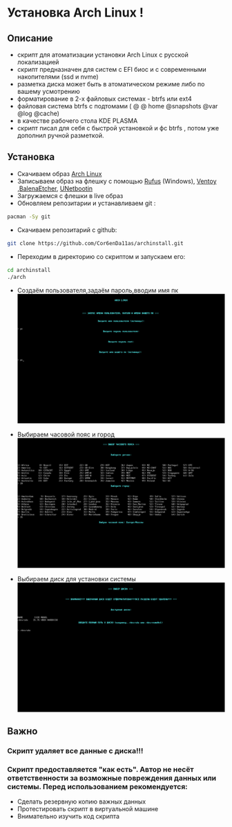 # Установка Arch Linux !

## Описание

- скрипт для атоматизации установки Arch Linux с русской локализацией
- скрипт предназначен для систем с EFI биос и с современными накопителями (ssd и nvme)
- разметка диска может быть в атоматическом режиме либо по вашему усмотрению
- форматирование в 2-х файловых системах - btrfs или ext4
- файловая система btrfs с подтомами ( @  @ home @snapshots @var @log @cache)
- в качестве рабочего стола KDE PLASMA
- скрипт писал для себя с быстрой установкой и фс btrfs , потом уже дополнил ручной разметкой.

## Установка

- Скачиваем образ [Arch Linux](https://archlinux.org)
- Записываем образ на флешку с помощью [Rufus](https://rufus.ie/ru/) (Windows), [Ventoy](https://www.ventoy.net/en/index.html) ,[BalenaEtcher](https://etcher.balena.io/), [UNetbootin](https://unetbootin.github.io/)
- Загружаемся с флешки в live образ
- Oбновляем репозитарии и устанавливаем git :
```bash
pacman -Sy git
```
- Скачиваем репозитарий с github:
```bash
git clone https://github.com/Cor6enDa11as/archinstall.git
```
- Переходим в директорию со скриптом и запускаем его:
```bash
cd archinstall
./arch
```
- Создаём пользователя,задаём пароль,вводим имя пк
![Создаём пользователя и задаём пароль](screenshots/user.png)

- Выбираем часовой пояс и город
![timezone](screenshots/timezone.png)

- Выбираем диск для установки системы
![disk](screenshots/disk.png)

## Важно

### Скрипт удаляет все данные с диска!!!

### Скрипт предоставляется "как есть". Автор не несёт ответственности за возможные повреждения данных или системы. Перед использованием рекомендуется:

- Сделать резервную копию важных данных
- Протестировать скрипт в виртуальной машине
- Внимательно изучить код скрипта

 

  
